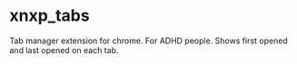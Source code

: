 # xnxp_tabs

Tab manager extension for chrome. For ADHD people. Shows first opened and last opened on each tab.

